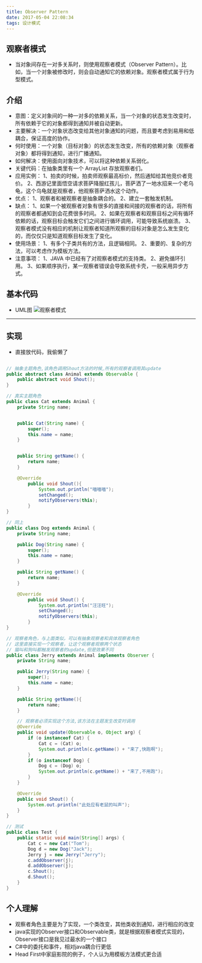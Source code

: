 ```yaml
---
title: Observer Pattern
date: 2017-05-04 22:08:34
tags: 设计模式
---
```

## 观察者模式
* 当对象间存在一对多关系时，则使用观察者模式（Observer Pattern）。比如，当一个对象被修改时，则会自动通知它的依赖对象。观察者模式属于行为型模式。

## 介绍
* 意图：定义对象间的一种一对多的依赖关系，当一个对象的状态发生改变时，所有依赖于它的对象都得到通知并被自动更新。
* 主要解决：一个对象状态改变给其他对象通知的问题，而且要考虑到易用和低耦合，保证高度的协作。
* 何时使用：一个对象（目标对象）的状态发生改变，所有的依赖对象（观察者对象）都将得到通知，进行广播通知。
* 如何解决：使用面向对象技术，可以将这种依赖关系弱化。
* 关键代码：在抽象类里有一个 ArrayList 存放观察者们。
* 应用实例： 1、拍卖的时候，拍卖师观察最高标价，然后通知给其他竞价者竞价。 2、西游记里面悟空请求菩萨降服红孩儿，菩萨洒了一地水招来一个老乌龟，这个乌龟就是观察者，他观察菩萨洒水这个动作。
* 优点： 1、观察者和被观察者是抽象耦合的。 2、建立一套触发机制。
* 缺点： 1、如果一个被观察者对象有很多的直接和间接的观察者的话，将所有的观察者都通知到会花费很多时间。 2、如果在观察者和观察目标之间有循环依赖的话，观察目标会触发它们之间进行循环调用，可能导致系统崩溃。 3、观察者模式没有相应的机制让观察者知道所观察的目标对象是怎么发生变化的，而仅仅只是知道观察目标发生了变化。
* 使用场景： 1、有多个子类共有的方法，且逻辑相同。 2、重要的、复杂的方法，可以考虑作为模板方法。
* 注意事项： 1、JAVA 中已经有了对观察者模式的支持类。 2、避免循环引用。 3、如果顺序执行，某一观察者错误会导致系统卡壳，一般采用异步方式。

## 基本代码
* UML图
![观察者模式](Observer.png)
***

## 实现
* 直接放代码，我偷懒了
```java

// 抽象主题角色,该角色调用Shout方法的时候,所有的观察者调用其update
public abstract class Animal extends Observable {
    public abstract void Shout();
}

// 真实主题角色
public class Cat extends Animal {
    private String name;


    public Cat(String name) {
        super();
        this.name = name;
    }


    public String getName() {
        return name;
    }

    @Override
        public void Shout(){
            System.out.println("喵喵喵");
            setChanged();
            notifyObservers(this);
        }
}

// 同上
public class Dog extends Animal {
    private String name;

    public Dog(String name) {
        super();
        this.name = name;
    }

    public String getName() {
        return name;
    }

    @Override
        public void Shout() {
            System.out.println("汪汪旺");
            setChanged();
            notifyObservers(this);
        }
}

// 观察者角色，与上面类似，可以有抽象观察者和具体观察者角色
// 这里直接实现一个观察者，让这个观察者观察两个状态
// 猫叫和狗叫都触发观察者的update,但是效果不同
public class Jerry extends Animal implements Observer {
    private String name;

    public Jerry(String name) {
        super();
        this.name = name;
    }

    public String getName(){
        return name;
    }

    // 观察者必须实现这个方法,该方法在主题发生改变时调用
    @Override
    public void update(Observable o, Object arg) {
        if (o instanceof Cat) {
            Cat c = (Cat) o;
            System.out.println(c.getName() + "来了,快跑啊");
        }
        if (o instanceof Dog) {
            Dog c = (Dog) o;
            System.out.println(c.getName() + "来了,不用跑");
        }
    }

    @Override
    public void Shout() {
        System.out.println("此处应有老鼠的叫声");
    }
}

// 测试
public class Test {
    public static void main(String[] args) {
        Cat c = new Cat("Tom");
        Dog d = new Dog("Jack");
        Jerry j = new Jerry("Jerry");
        c.addObserver(j);
        d.addObserver(j);
        c.Shout();
        d.Shout();	
    }
}
```

## 个人理解
* 观察者角色主要是为了实现，一个类改变，其他类收到通知，进行相应的改变
* java实现的Observer接口和Observable类，就是根据观察者模式实现的，Observer接口是我见过最水的一个接口
* C#中的委托和事件，相对java耦合行更低
* Head First中家庭影院的例子，个人认为用模板方法模式更合适
